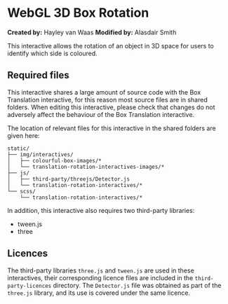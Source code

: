 # WebGL 3D Box Rotation

**Created by:** Hayley van Waas
**Modified by:** Alasdair Smith

This interactive allows the rotation of an object in 3D space for users to identify which side is coloured.

## Required files

This interactive shares a large amount of source code with the Box Translation interactive, for this reason most source files are in shared folders. When editing this interactive, please check that changes do not adversely affect the behaviour of the Box Translation interactive.

The location of relevant files for this interactive in the shared folders are given here:

    static/
    ├── img/interactives/
    │   ├── colourful-box-images/*
    │   └── translation-rotation-interactives-images/*
    ├── js/
    │   ├── third-party/threejs/Detector.js
    │   └── translation-rotation-interactives/*
    └── scss/
        └── translation-rotation-interactives/*

In addition, this interactive also requires two third-party libraries:

- tween.js
- three

## Licences

The third-party libraries `three.js` and `tween.js` are used in these interactives, their corresponding licence files are included in the `third-party-licences` directory.
The `Detector.js` file was obtained as part of the `three.js` library, and its use is covered under the same licence.